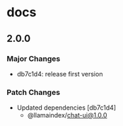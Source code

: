 # docs

## 2.0.0

### Major Changes

- db7c1d4: release first version

### Patch Changes

- Updated dependencies [db7c1d4]
  - @llamaindex/chat-ui@1.0.0
